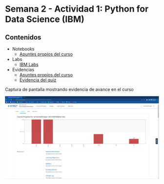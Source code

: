 # Semana 2 - Actividad 1: Python for Data Science (IBM)

## Contenidos

* Notebooks
  * [Apuntes propios del curso](./2_Notebooks_Evidencias_y_Apuntes/)
* Labs
  * [IBM Labs](./1_IBM-Labs/)
* Evidencias
  * [Apuntes propios del curso](./2_Notebooks_Evidencias_y_Apuntes/)
  * [Evidencia del quiz](2_Notebooks_Evidencias_y_Apuntes/Graded_Questions-Module2.pdf)

Captura de pantalla mostrando evidencia de avance en el curso

![Course 2 progress 1](../img/course2-progress-2.png)
